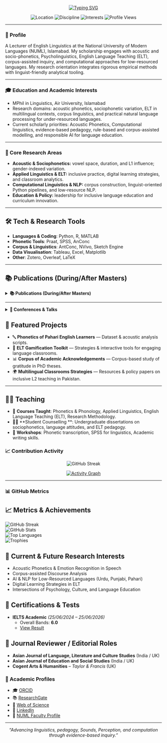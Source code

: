 <!-- Typing SVG Banner -->
<p align="center">
  <a href="https://git.io/typing-svg">
    <img src="https://readme-typing-svg.demolab.com?font=Georgia&size=24&duration=3500&pause=800&center=true&vCenter=true&width=900&lines=Nadia+Safeer+%E2%80%94+Lecturer+%26+Researcher;Applied+%26+Computational+Linguistics;Acoustic+Phonetics+%7C+ELT+%7C+NLP+for+Low-Resource+Languages" alt="Typing SVG" />
  </a>
</p>

<!-- Quick badges -->
<p align="center">
  <img alt="Location" src="https://img.shields.io/badge/Islamabad-Pakistan-informational">
  <img alt="Discipline" src="https://img.shields.io/badge/Applied%20%26%20Computational-Linguistics-blue">
  <img alt="Interests" src="https://img.shields.io/badge/Acoustic%20Phonetics-ELT%20%7C%20NLP%20%7C%20Corpus%20Linguistics-purple">
  <img alt="Profile Views" src="https://komarev.com/ghpvc/?username=NadiaSafeer&style=flat&label=Profile+views">
</p>

---

### 📍 Profile
A Lecturer of English Linguistics at the National University of Modern Languages (NUML), Islamabad. My scholarship engages with acoustic and socio-phonetics, Psycholinguistics, English Language Teaching (ELT), corpus-assisted inquiry, and computational approaches for low-resourced languages. My research orientation integrates rigorous empirical methods with linguist-friendly analytical tooling.

---

### 🎓 Education and Academic Interests
- MPhil in Linguistics, Air University, Islamabad  
- Research domains: acoustic phonetics, sociophonetic variation, ELT in multilingual contexts, corpus linguistics, and practical natural language processing for under-resourced languages.  
- Current scholarly priorities: Acoustic Phonetics, Computational linguistics, evidence-based pedagogy, rule-based and corpus-assisted modelling, and responsible AI for language education.

---

### 🧠 Core Research Areas
- **Acoustic & Sociophonetics:** vowel space, duration, and L1 influence; gender-indexed variation.  
- **Applied Linguistics & ELT:** inclusive practice, digital learning strategies, and classroom analytics.  
- **Computational Linguistics & NLP:** corpus construction, linguist-oriented Python pipelines, and low-resource NLP.  
- **Education & Policy:** leadership for inclusive language education and curriculum innovation.

---

## 🛠 Tech & Research Tools  

- **Languages & Coding**: Python, R, MATLAB  
- **Phonetic Tools**: Praat, SPSS, AnConc  
- **Corpus & Linguistics**: AntConc, NVivo, Sketch Engine  
- **Data Visualisation**: Tableau, Excel, Matplotlib  
- **Other**: Zotero, Overleaf, LaTeX  
---

## 📚 Publications (During/After Masters)

<details>
<summary><b>📚 Publications (During/After Masters)</b></summary>

---

<details>
<summary><b>🎙 Acoustic Phonetics</b></summary>

1. **Safeer, N.**, Saleem, T., & Anjum, U. (2024). [Gender-Based Study of Paired Monophthongs: A Sociophonetics Approach](https://ejournal.ukm.my/3l/article/view/69238/15925). *3L: Language, Linguistics, Literature*, 30(2). (Malaysia)  

2. Kashifa, A., **Safeer, N.**, Mubeen, & Sidrat-ul-Muntaha, S. (2025). [Vowel duration and L1 influence in Pakistani English](https://jalt.com.pk/index.php/jalt/article/view/399). *JALT*, 8(1), 850–864. (Pakistan)  

3. **Safeer, N.**, Malik, S., & Anjum, U. (2023). [A Descriptive Analysis of English Vowel Sounds by L1 Pahari Learners](https://pjsel.jehanf.com/index.php/journal/article/view/1119). *PJSEL*, 9(2), 26–42. (Pakistan)  

4. Hussain, S., Anjum, U., **Safeer, N.**, & Malik, S. (2022). [Acoustic Analysis of English Vowel Sounds Produced by Sindhi Speakers](https://pjsel.jehanf.com/index.php/journal/article/view/1027). *PJSEL*, 9(1), 353–365. (Pakistan)  

</details>

---

<details>
<summary><b>📘 ELT & Digital Learning Strategies</b></summary>

1. **Safeer, N.** (2025). [Literacy Practices, Academic Strategies, and Learner Involvement](https://doi.org/10.69760/portuni.010209). *Porta Universorum*, 1(2), 72–93. (Lithuania)  

2. Martinez, J. M. F., **Safeer, N.**, Choudhry, L., & Alaqad, M. H. (2024). [Integrating Training Pills and Flipped Classroom Model](https://journal.wiseedu.co.id/index.php/ltsmjournal/article/view/68). *Language, Technology, and Social Media*, 2(2), 104–115. (Indonesia)  

3. **Safeer, N.**, & Farooqi, A. (2025). [The impact of online spaces on psychological well-being, cultural identity, and ELT practices](https://al-aasar.com/index.php/Journal/article/view/78). *Al-AAsar*, 2(1), 1–18. (Pakistan)  

4. **Safeer, N.**, Kashifa, A., & Bilal, G. (2025). [Leadership strategies in inclusive and equitable L2 education](https://jalt.com.pk/index.php/jalt/article/view/445/353). *JALT*, 8(1), 1160–1183. (Pakistan)  

5. **Safeer, N.**, Choudhry, L., & Kashifa, A. (2024). [Exploring Gamification in English Language Teaching](https://ijciss.org/index.php/ijciss/article/view/1429). *IJCISS*, 3(3), 2496–2506. (Pakistan)  

6. **Safeer, N.**, Hussain, I., Azhar, B., & Sheikh, H. (2024). [Challenges and Strategies in Teaching English in Multilingual Classrooms](https://doi.org/10.61506/02.00348). *Journal of Policy Research*, 10(3), 312–317. (Pakistan)  

</details>

---

<details>
<summary><b>📊 Corpus-Based & Interdisciplinary</b></summary>

1. **Safeer, N.**, Qayyum, M., & Fida, M. (2025). [A corpus-assisted study of the attitude of gratitude in acknowledgements of PhD theses](https://contemporaryjournal.com/index.php/14/article/view/421/356). *Contemporary Journal of Social Science Review*, 3(1), 1091–1106. (Pakistan)  

2. Khan, E., Khalid, A. B., Anwar, A., & **Safeer, N.** (2019). [Knowledge, attitude, and practice regarding screening of breast cancer among women in Karachi, Pakistan](https://dergipark.org.tr/en/pub/otjhs/article/47602). *Online Turkish Journal of Health Sciences*, 4(3), 301–314. (Turkey)  

</details>

</details>

---

<details>
<summary><b>🎤 Conferences & Talks</b></summary>

---

<details>
<summary><b>📡 International Conferences</b></summary>

- (2025) [Digital Marketing & E-commerce (DMECONF)](https://www.dmeconf.com/e%E2%80%92commerce-conference), UK.  
- (2025, Oct 23–24) [International Conference on Digital Marketing (ICDM)](https://conferenceindex.org/event/international-conference-on-digital-marketing-icdm-2025-october-istanbul-tr), Istanbul, Turkey (Upcoming).  
- (2025, Nov 17–19) International Conference on Business, Engineering, and Social Sciences (ICBESS), Hitit University, Turkey.  

</details>

---

<details>
<summary><b>🔬 Linguistics & Language Studies</b></summary>

- (2022) [An Appraisal Attitudinal Analysis of the Acknowledgement Section of Ph.D. Theses](https://www.asfla2022.com/), Macquarie University, Australia.  
- (2022) [Acoustic Phonetic Analysis of English Vowel Sounds Using Praat](https://www.facebook.com/ICELS2022), Mahasarakham University, Thailand.  
- (2023) [Twelfth International Corpus Linguistics Conference (CL2023)](https://www.lancaster.ac.uk/cass/), Lancaster University, UK.  

</details>

---

<details>
<summary><b>🌍 ELT, Psychology & Education</b></summary>

- (2024) [Leadership Strategies in Inclusive & Equitable L2 Education](https://events.rice.edu/event/360492-2024-clic-conference%E2%80%92equitable-just-inclusive), CLIC Conference, Rice University, USA.  
- Navigating Online Spaces: The Intersection of Psychology, Culture, and ELT — [Air University](https://facebook.com/AUEnglishDepartment?tn=C-R), TechHighEd Pakistan.  

</details>

</details>

## 📂 Featured Projects  

- 🔤 **Phonetics of Pahari English Learners** — Dataset & acoustic analysis scripts.  
- 🧠 **ELT Gamification Toolkit** — Strategies & interactive tools for engaging language classrooms.  
- 📊 **Corpus of Academic Acknowledgements** — Corpus-based study of gratitude in PhD theses.  
- 🌍 **Multilingual Classrooms Strategies** — Resources & policy papers on inclusive L2 teaching in Pakistan.  
---

## 👩‍🏫 Teaching  

- 📘 **Courses Taught**: Phonetics & Phonology, Applied Linguistics, English Language Teaching (ELT), Research Methodology.  
- 👩‍🎓 **Student Counselling **: Undergraduate dissertations on sociophonetics, language attitudes, and ELT pedagogy.  
- 🎤 **Workshops**: Phonetic transcription, SPSS for linguistics, Academic writing skills.


### 📈 Contribution Activity
<p align="center">
  <img alt="GitHub Streak" src="https://streak-stats.demolab.com?user=NadiaSafeer&theme=default&date_format=j%20M%5B%20Y%5D">
</p>

<p align="center">
  <a href="https://github.com/NadiaSafeer">
    <img alt="Activity Graph" src="https://github-readme-activity-graph.vercel.app/graph?username=NadiaSafeer&area=true&hide_border=false">
  </a>
</p>

---

### 📊 GitHub Metrics

## 📈 Metrics & Achievements  

![GitHub Streak](https://github-readme-streak-stats.herokuapp.com/?user=Nadiya-safeer11&theme=default)  
![GitHub Stats](https://github-readme-stats.vercel.app/api?username=Nadiya-safeer11&show_icons=true&theme=default)  
![Top Languages](https://github-readme-stats.vercel.app/api/top-langs/?username=Nadiya-safeer11&layout=compact)  
![Trophies](https://github-profile-trophy.vercel.app/?username=Nadiya-safeer11&theme=flat&column=4)  


## 🎯 Current & Future Research Interests  

- Acoustic Phonetics & Emotion Recognition in Speech  
- Corpus-assisted Discourse Analysis  
- AI & NLP for Low-Resourced Languages (Urdu, Punjabi, Pahari)  
- Digital Learning Strategies in ELT  
- Intersections of Psychology, Culture, and Language Education
## 📑 Certifications & Tests  

- **IELTS Academic** *(25/06/2024 – 25/06/2026)*  
  - Overall Bands: **6.0**  
  - [View Result](https://ielts.idp.com/results/score)  
## 📑 Journal Reviewer / Editorial Roles  

- **Asian Journal of Language, Literature and Culture Studies** (India / UK)  
- **Asian Journal of Education and Social Studies** (India / UK)  
- **Cogent Arts & Humanities** – *Taylor & Francis* (UK)  

### 🔗 Academic Profiles  
- 🎓 [ORCID](https://orcid.org/0000-0002-0696-7752)  
- 📚 [ResearchGate](https://www.researchgate.net/profile/Nadia-Safeer)  
- 🔬 [Web of Science](https://www.webofscience.com/wos/author/record/KRR-1828-2024)  
- 💼 [LinkedIn](https://www.linkedin.com/in/nadia-safeer-603866154/)  
- 🏫 [NUML Faculty Profile](https://numl.edu.pk/faculty/13205)  
---

<p align="center"><i>“Advancing linguistics, pedagogy, Sounds, Perception, and computation through evidence-based inquiry.”</i></p>
